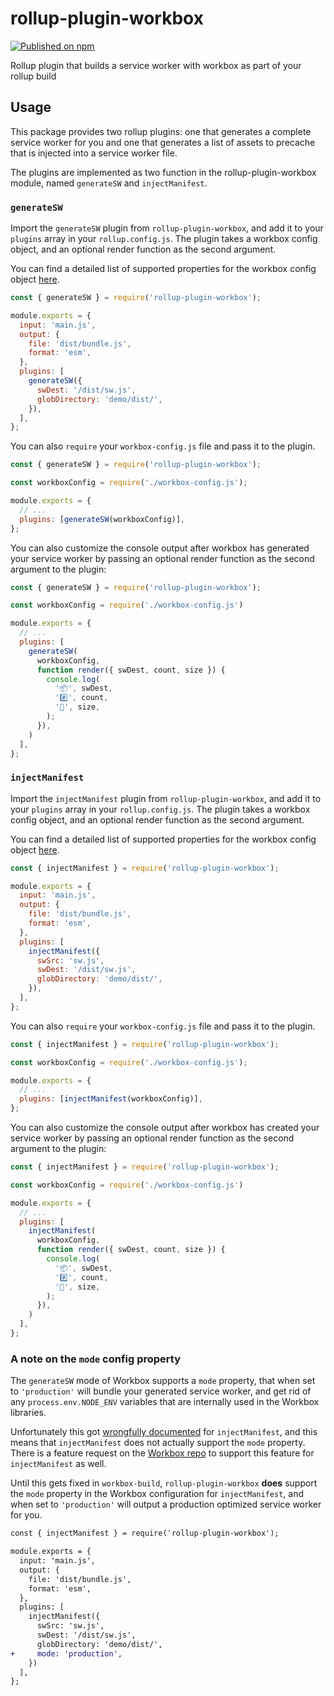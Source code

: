 # rollup-plugin-workbox

[![Published on npm](https://img.shields.io/npm/v/rollup-plugin-workbox.svg)](https://www.npmjs.com/package/rollup-plugin-workbox)

Rollup plugin that builds a service worker with workbox as part of your rollup build

## Usage

This package provides two rollup plugins: one that generates a complete service worker for you and one that generates a list of assets to precache that is injected into a service worker file.

The plugins are implemented as two function in the rollup-plugin-workbox module, named `generateSW` and `injectManifest`.

### `generateSW`

Import the `generateSW` plugin from `rollup-plugin-workbox`, and add it to your `plugins` array in your `rollup.config.js`. The plugin takes a workbox config object, and an optional render function as the second argument.

You can find a detailed list of supported properties for the workbox config object [here](https://developers.google.com/web/tools/workbox/modules/workbox-build#generatesw_mode).

```js
const { generateSW } = require('rollup-plugin-workbox');

module.exports = {
  input: 'main.js',
  output: {
    file: 'dist/bundle.js',
    format: 'esm',
  },
  plugins: [
    generateSW({
      swDest: '/dist/sw.js',
      globDirectory: 'demo/dist/',
    }),
  ],
};
```

You can also `require` your `workbox-config.js` file and pass it to the plugin.

```js
const { generateSW } = require('rollup-plugin-workbox');

const workboxConfig = require('./workbox-config.js');

module.exports = {
  // ...
  plugins: [generateSW(workboxConfig)],
};
```

You can also customize the console output after workbox has generated your service worker by passing an optional render function as the second argument to the plugin:

```js
const { generateSW } = require('rollup-plugin-workbox');

const workboxConfig = require('./workbox-config.js')

module.exports = {
  // ...
  plugins: [
    generateSW(
      workboxConfig,
      function render({ swDest, count, size }) {
        console.log(
          '📦', swDest,
          '#️⃣', count,
          '🐘', size,
        );
      }),
    )
  ],
};
```

### `injectManifest`

Import the `injectManifest` plugin from `rollup-plugin-workbox`, and add it to your `plugins` array in your `rollup.config.js`. The plugin takes a workbox config object, and an optional render function as the second argument.

You can find a detailed list of supported properties for the workbox config object [here](https://developers.google.com/web/tools/workbox/modules/workbox-build#injectmanifest_mode).

```js
const { injectManifest } = require('rollup-plugin-workbox');

module.exports = {
  input: 'main.js',
  output: {
    file: 'dist/bundle.js',
    format: 'esm',
  },
  plugins: [
    injectManifest({
      swSrc: 'sw.js',
      swDest: '/dist/sw.js',
      globDirectory: 'demo/dist/',
    }),
  ],
};
```

You can also `require` your `workbox-config.js` file and pass it to the plugin.

```js
const { injectManifest } = require('rollup-plugin-workbox');

const workboxConfig = require('./workbox-config.js');

module.exports = {
  // ...
  plugins: [injectManifest(workboxConfig)],
};
```

You can also customize the console output after workbox has created your service worker by passing an optional render function as the second argument to the plugin:

```js
const { injectManifest } = require('rollup-plugin-workbox');

const workboxConfig = require('./workbox-config.js')

module.exports = {
  // ...
  plugins: [
    injectManifest(
      workboxConfig,
      function render({ swDest, count, size }) {
        console.log(
          '📦', swDest,
          '#️⃣', count,
          '🐘', size,
        );
      }),
    )
  ],
};
```

### A note on the `mode` config property

The `generateSW` mode of Workbox supports a `mode` property, that when set to `'production'` will bundle your generated service worker, and get rid of any `process.env.NODE_ENV` variables that are internally used in the Workbox libraries.

Unfortunately this got [wrongfully documented](https://github.com/GoogleChrome/workbox/issues/2427) for `injectManifest`, and this means that `injectManifest` does not actually support the `mode` property. There is a feature request on the [Workbox repo](https://github.com/GoogleChrome/workbox/issues/2588) to support this feature for `injectManifest` as well.

Until this gets fixed in `workbox-build`, `rollup-plugin-workbox` **does** support the `mode` property in the Workbox configuration for `injectManifest`, and when set to `'production'` will output a production optimized service worker for you.

```diff
const { injectManifest } = require('rollup-plugin-workbox');

module.exports = {
  input: 'main.js',
  output: {
    file: 'dist/bundle.js',
    format: 'esm',
  },
  plugins: [
    injectManifest({
      swSrc: 'sw.js',
      swDest: '/dist/sw.js',
      globDirectory: 'demo/dist/',
+     mode: 'production',
    })
  ],
};
```
